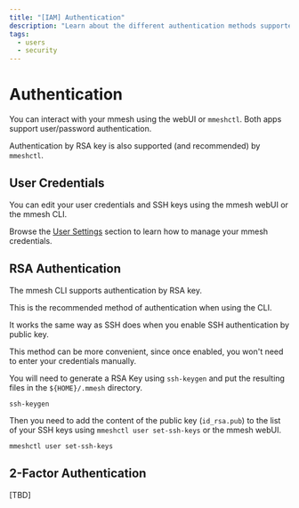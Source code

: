 ```yaml
---
title: "[IAM] Authentication"
description: "Learn about the different authentication methods supported by mmesh."
tags:
  - users
  - security
---
```


# Authentication

You can interact with your mmesh using the webUI or `mmeshctl`. Both apps support user/password authentication.

Authentication by RSA key is also supported (and recommended) by `mmeshctl`.

## User Credentials

You can edit your user credentials and SSH keys using the mmesh webUI or the mmesh CLI.

Browse the [User Settings](/platform/administration/user/) section to learn how to manage your mmesh credentials.

## RSA Authentication

The mmesh CLI supports authentication by RSA key.

This is the recommended method of authentication when using the CLI.

It works the same way as SSH does when you enable SSH authentication by public key.

This method can be more convenient, since once enabled, you won't need to enter your credentials manually.

You will need to generate a RSA Key using `ssh-keygen` and put the resulting files in the `${HOME}/.mmesh` directory.

```shell
ssh-keygen
```

Then you need to add the content of the public key (`id_rsa.pub`) to the list of your SSH keys using `mmeshctl user set-ssh-keys` or the mmesh webUI.

```shell
mmeshctl user set-ssh-keys
```

## 2-Factor Authentication

[TBD]
